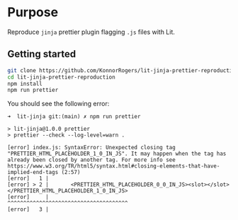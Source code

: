 # Purpose

Reproduce `jinja` prettier plugin flagging `.js` files with Lit.

## Getting started

```bash
git clone https://github.com/KonnorRogers/lit-jinja-prettier-reproduction
cd lit-jinja-prettier-reproduction
npm install
npm run prettier
```

You should see the following error:

```
➜  lit-jinja git:(main) ✗ npm run prettier

> lit-jinja@1.0.0 prettier
> prettier --check --log-level=warn .

[error] index.js: SyntaxError: Unexpected closing tag "PRETTIER_HTML_PLACEHOLDER_1_0_IN_JS". It may happen when the tag has already been closed by another tag. For more info see https://www.w3.org/TR/html5/syntax.html#closing-elements-that-have-implied-end-tags (2:57)
[error]   1 |
[error] > 2 |       <PRETTIER_HTML_PLACEHOLDER_0_0_IN_JS><slot></slot></PRETTIER_HTML_PLACEHOLDER_1_0_IN_JS>
[error]     |                                                         ^^^^^^^^^^^^^^^^^^^^^^^^^^^^^^^^^^^^^^
[error]   3 |
```


